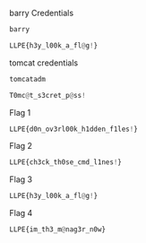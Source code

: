 barry Credentials
```python
barry
```
``` python
LLPE{h3y_l00k_a_fl@g!}
```

tomcat credentials
```python
tomcatadm
```
``` python
T0mc@t_s3cret_p@ss!
```


Flag 1
``` python
LLPE{d0n_ov3rl00k_h1dden_f1les!}
```

Flag 2
``` python
LLPE{ch3ck_th0se_cmd_l1nes!}
```

Flag 3
```python
LLPE{h3y_l00k_a_fl@g!}
```

Flag 4
```python
LLPE{im_th3_m@nag3r_n0w}
```